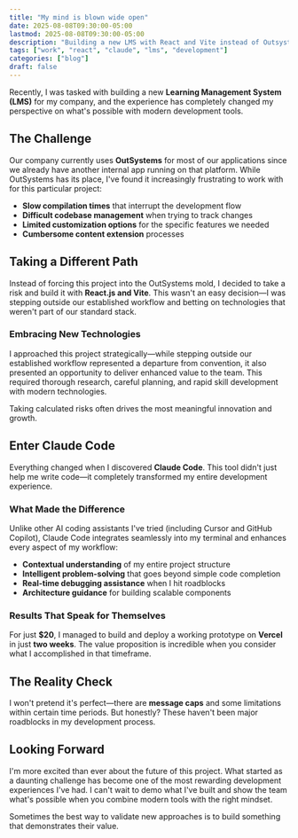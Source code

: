 ```yaml
---
title: "My mind is blown wide open"
date: 2025-08-08T09:30:00-05:00
lastmod: 2025-08-08T09:30:00-05:00
description: "Building a new LMS with React and Vite instead of Outsystems, and how Claude Code accelerated my development process to rapidly prototype a working version."
tags: ["work", "react", "claude", "lms", "development"]
categories: ["blog"]
draft: false
---
```


Recently, I was tasked with building a new **Learning Management System (LMS)** for my company, and the experience has completely changed my perspective on what's possible with modern development tools.

## The Challenge

Our company currently uses **OutSystems** for most of our applications since we already have another internal app running on that platform. While OutSystems has its place, I've found it increasingly frustrating to work with for this particular project:

- **Slow compilation times** that interrupt the development flow
- **Difficult codebase management** when trying to track changes
- **Limited customization options** for the specific features we needed
- **Cumbersome content extension** processes

## Taking a Different Path

Instead of forcing this project into the OutSystems mold, I decided to take a risk and build it with **React.js and Vite**. This wasn't an easy decision—I was stepping outside our established workflow and betting on technologies that weren't part of our standard stack.

### Embracing New Technologies

I approached this project strategically—while stepping outside our established workflow represented a departure from convention, it also presented an opportunity to deliver enhanced value to the team. This required thorough research, careful planning, and rapid skill development with modern technologies.

Taking calculated risks often drives the most meaningful innovation and growth.

## Enter Claude Code

Everything changed when I discovered **Claude Code**. This tool didn't just help me write code—it completely transformed my entire development experience.

### What Made the Difference

Unlike other AI coding assistants I've tried (including Cursor and GitHub Copilot), Claude Code integrates seamlessly into my terminal and enhances every aspect of my workflow:

- **Contextual understanding** of my entire project structure
- **Intelligent problem-solving** that goes beyond simple code completion
- **Real-time debugging assistance** when I hit roadblocks
- **Architecture guidance** for building scalable components

### Results That Speak for Themselves

For just **$20**, I managed to build and deploy a working prototype on **Vercel** in just **two weeks**. The value proposition is incredible when you consider what I accomplished in that timeframe.

## The Reality Check

I won't pretend it's perfect—there are **message caps** and some limitations within certain time periods. But honestly? These haven't been major roadblocks in my development process.

## Looking Forward

I'm more excited than ever about the future of this project. What started as a daunting challenge has become one of the most rewarding development experiences I've had. I can't wait to demo what I've built and show the team what's possible when you combine modern tools with the right mindset.

Sometimes the best way to validate new approaches is to build something that demonstrates their value.
